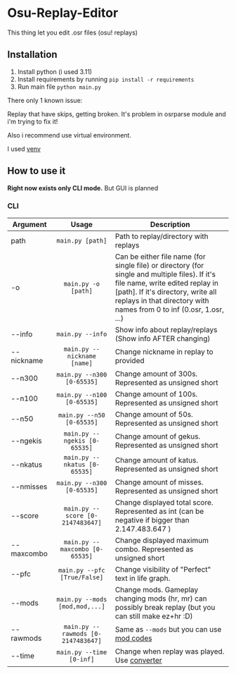 # Osu-Replay-Editor

This thing let you edit .osr files (osu! replays)

## Installation

1. Install python (i used 3.11)
2. Install requirements by running ```pip install -r requirements```
3. Run main file ```python main.py```

There only 1 known issue:

Replay that have skips, getting broken. It's problem in osrparse module and i'm trying to fix it!

Also i recommend use virtual environment.

I used [venv](https://docs.python.org/3/library/venv.html)

## How to use it

**Right now exists only CLI mode.** But GUI is planned

### CLI

| Argument   | Usage                                    | Description                     |
|------------|:----------------------------------------:|---------------------------------|
| path       | ``` main.py [path] ```                   | Path to replay/directory with replays|
| -o         | ``` main.py -o [path] ```                | Can be either file name (for single file) or directory (for single and multiple files). If it's file name, write edited replay in \[path\]. If it's directory, write all replays in that directory with names from 0 to inf (0.osr, 1.osr, ...) |
| --info     | ``` main.py --info ```                   | Show info about replay/replays (Show info AFTER changing)|
| --nickname | ``` main.py --nickname [name] ```        | Change nickname in replay to provided |
| --n300     | ``` main.py --n300 [0-65535] ```         | Change amount of 300s. Represented as unsigned short |
| --n100     | ``` main.py --n100 [0-65535] ```         | Change amount of 100s. Represented as unsigned short |
| --n50      | ``` main.py --n50 [0-65535] ```          | Change amount of 50s. Represented as unsigned short |
| --ngekis   | ``` main.py --ngekis [0-65535] ```       | Change amount of gekus. Represented as unsigned short |
| --nkatus   | ``` main.py --nkatus [0-65535] ```       | Change amount of katus. Represented as unsigned short |
| --nmisses  | ``` main.py --n300 [0-65535] ```         | Change amount of misses. Represented as unsigned short |
| --score    | ``` main.py --score [0-2147483647] ```   | Change displayed total score. Represented as int (can be negative if bigger than 2.147.483.647 ) |
| --maxcombo | ``` main.py --maxcombo [0-65535] ```     | Change displayed maximum combo. Represented as unsigned short |
| --pfc      | ``` main.py --pfc [True/False] ```       | Change visibility of "Perfect" text in life graph. |
| --mods     | ``` main.py --mods [mod,mod,...] ```     | Change mods. Gameplay changing mods (hr, mr) can possibly break replay (but you can still make ez+hr :D) |
| --rawmods  | ``` main.py --rawmods [0-2147483647] ``` | Same as ```--mods``` but you can use [mod codes](https://osu.ppy.sh/wiki/en/Client/File_formats/Osr_(file_format)) |
| --time     | ``` main.py --time [0-inf] ```           | Change when replay was played. Use [converter](https://www.datetimetoticks-converter.com/) |
